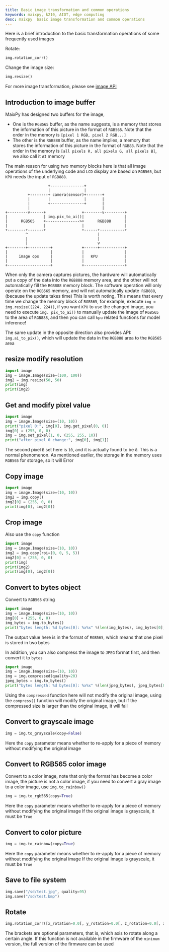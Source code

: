 ```yaml
---
title: Basic image transformation and common operations
keywords: maixpy, k210, AIOT, edge computing
desc: maixpy  basic image transformation and common operations
---
```



Here is a brief introduction to the basic transformation operations of some frequently used images

Rotate:

```python
img.rotation_corr()
```

Change the image size:

```python
img.resize()
```

For more image transformation, please see [image API](./../../../api_reference/machine_vision/image/image.md)

## Introduction to image buffer

MaixPy has designed two buffers for the image,
* One is the `RGB565` buffer, as the name suggests, is a memory that stores the information of this picture in the format of `RGB565`. Note that the order in the memory is `[pixel 1 RGB, pixel 2 RGB...]`
* The other is the `RGB888` buffer, as the name implies, a memory that stores the information of this picture in the format of `RGB88`. Note that the order in the memory is `[all pixels R, all pixels G, all pixels B]`, we also call it `AI` memory

The main reason for using two memory blocks here is that all image operations of the underlying code and `LCD` display are based on `RGB565`, but `KPU` needs the input of `RGB888`.

```
                   +---------------+
                   |               |
          +--------+ camera(sensor)+-------+
          |        |               |       |
          |        +---------------+       |
          |                                |
+---------v------+                +--------v---------+
|                | img.pix_to_ai()|                  |
|      RGB565    +--------------->+      RGB888      |
|                |                |                  |
+--------+-------+                +------+-----------+
         ^                               |
         |                               |
         |                               v
+--------+----------+             +------+-----------+
|                   |             |                  |
|     image ops     |             |   KPU            |
|                   |             |                  |
+-------------------+             +------------------+

```



When only the camera captures pictures, the hardware will automatically put a copy of the data into the `RGB888` memory area, and the other will not automatically fill the `RGB888` memory block. The software operation will only operate on the `RGB565` memory, and will not automatically update` RGB888`, (because the update takes time) This is worth noting,
This means that every time we change the memory block of `RGB565`, for example, execute `img = img.resize((224, 224))`, if you want `KPU` to use the changed image, you need to execute `img. pix_to_ai()` to manually update the image of `RGB565` to the area of ​​`RGB888`, and then you can call `kpu` related functions for model inference!

The same update in the opposite direction also provides API: `img.ai_to_pix()`, which will update the data in the `RGB888` area to the `RGB565` area


## resize modify resolution

```python
import image
img = image.Image(size=(100, 100))
img2 = img.resize(50, 50)
print(img)
print(img2)
```

## Get and modify pixel value

```python
import image
img = image.Image(size=(10, 10))
print("pixel 0:", img[0], img.get_pixel(0, 0))
img[0] = (255, 0, 0)
img = img.set_pixel(1, 0, (255, 255, 10))
print("after pixel 0 change:", img[0], img[1])
```

The second pixel `B` set here is `10`, and it is actually found to be `8`. This is a normal phenomenon. As mentioned earlier, the storage in the memory uses `RGB565` for storage, so it will Error


## Copy image

```python
import image
img = image.Image(size=(10, 10))
img2 = img.copy()
img2[0] = (255, 0, 0)
print(img[0], img2[0])
```


## Crop image

Also use the `copy` function

```python
import image
img = image.Image(size=(10, 10))
img2 = img.copy(roi=(0, 0, 5, 5))
img2[0] = (255, 0, 0)
print(img)
print(img2)
print(img[0], img2[0])
```


## Convert to bytes object

Convert to `RGB565` string

```python
import image
img = image.Image(size=(10, 10))
img[0] = (255, 0, 0)
img_bytes = img.to_bytes()
print("bytes length: %d bytes[0]: %x%x" %(len(img_bytes), img_bytes[0], img_bytes[1]))
```
The output value here is in the format of `RGB565`, which means that one pixel is stored in two bytes

In addition, you can also compress the image to `JPEG` format first, and then convert it to `bytes`
```python
import image
img = image.Image(size=(10, 10))
img = img.compressed(quality=20)
jpeg_bytes = img.to_bytes()
print("bytes length: %d bytes[0]: %x%x" %(len(jpeg_bytes), jpeg_bytes[0], jpeg_bytes[1]))
```

Using the `compressed` function here will not modify the original image, using the `compress()` function will modify the original image, but if the compressed size is larger than the original image, it will fail



## Convert to grayscale image

```python
img = img.to_grayscale(copy=False)
```

Here the `copy` parameter means whether to re-apply for a piece of memory without modifying the original image

## Convert to RGB565 color image

Convert to a color image, note that only the format has become a color image, the picture is not a color image, if you need to convert a gray image to a color image, use `img.to_rainbow()`

```python
img = img.to_rgb565(copy=True)
```

Here the `copy` parameter means whether to re-apply for a piece of memory without modifying the original image
If the original image is grayscale, it must be `True`

## Convert to color picture

```python
img = img.to_rainbow(copy=True)
```

Here the `copy` parameter means whether to re-apply for a piece of memory without modifying the original image
If the original image is grayscale, it must be `True`

## Save to file system

```python
img.save("/sd/test.jpg", quality=95)
img.save("/sd/test.bmp")
```


## Rotate

```python
img.rotation_corr([x_rotation=0.0[, y_rotation=0.0[, z_rotation=0.0[, x_translation=0.0[, y_translation=0.0[, zoom=1.0]]]]]])
```

The brackets are optional parameters, that is, which axis to rotate along a certain angle. If this function is not available in the firmware of the `minimum` version, the full version of the firmware can be used
